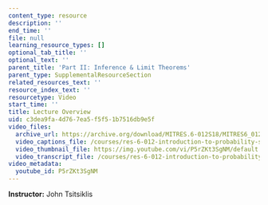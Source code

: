 ```yaml
---
content_type: resource
description: ''
end_time: ''
file: null
learning_resource_types: []
optional_tab_title: ''
optional_text: ''
parent_title: 'Part II: Inference & Limit Theorems'
parent_type: SupplementalResourceSection
related_resources_text: ''
resource_index_text: ''
resourcetype: Video
start_time: ''
title: Lecture Overview
uid: c3dea9fa-4d76-7ea5-f5f5-1b7516db9e5f
video_files:
  archive_url: https://archive.org/download/MITRES.6-012S18/MITRES6_012S18_L20-01_300k.mp4
  video_captions_file: /courses/res-6-012-introduction-to-probability-spring-2018/4a597814f8ac5319a871287390ce1964_P5rZKt3SgNM.vtt
  video_thumbnail_file: https://img.youtube.com/vi/P5rZKt3SgNM/default.jpg
  video_transcript_file: /courses/res-6-012-introduction-to-probability-spring-2018/0387f9a37eb22c9d3f6bc183f710755f_P5rZKt3SgNM.pdf
video_metadata:
  youtube_id: P5rZKt3SgNM
---
```


**Instructor:** John Tsitsiklis